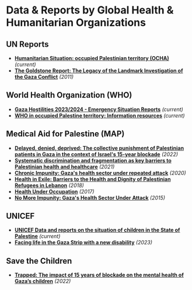 # Data & Reports by Global Health & Humanitarian Organizations


## UN Reports
- [**Humanitarian Situation: occupied Palestinian territory (OCHA)**](https://reliefweb.int/country/pse) _(current)_
- [**The Goldstone Report: The Legacy of the Landmark Investigation of the Gaza Conflict**](https://books.google.nl/books?id=OsM94e1GHxAC) _(2011)_

## World Health Organization (WHO)
- [**Gaza Hostilities 2023/2024 - Emergency Situation Reports**](https://www.emro.who.int/opt/information-resources/emergency-situation-reports.html) _(current)_
- [**WHO in occupied Palestine territory: Information resources**](https://www.emro.who.int/opt/information-resources/index.html) _(current)_

## Medical Aid for Palestine (MAP)
- [**Delayed, denied, deprived: The collective punishment of Palestinian patients in Gaza in the context of Israel's 15-year blockade**](https://www.map.org.uk/downloads/map-al-mezan-access-to-health-online.pdf) _(2022)_
- [**Systematic discrimination and fragmentation as key barriers to Palestinian health and healthcare**](https://www.map.org.uk/downloads/reports/map-health-inequalities-paper-final.pdf) _(2021)_
- [**Chronic Impunity: Gaza's health sector under repeated attack**](https://www.map.org.uk/downloads/chronic-impunity-gazas-health-sector-under-repeated-attack.pdf) _(2020)_
- [**Health in Exile: Barriers to the Health and Dignity of Palestinian Refugees in Lebanon**](https://www.map.org.uk/downloads/health-in-exile--barriers-to-the-health-and-dignity-of-palestinian-refugees-in-lebanon.pdf) _(2018)_
- [**Health Under Occupation**](https://www.map.org.uk/downloads/health-under-occupation---map-report-2017.pdf) _(2017)_
- [**No More Impunity: Gaza's Health Sector Under Attack**](https://www.map.org.uk/downloads/no-more-impunity--gazas-health-sector-under-attack.pdf) _(2015)_

## UNICEF
- [**UNICEF Data and reports on the situation of children in the State of Palestine**](https://www.unicef.org/sop/research-and-reports) _(current)_
- [**Facing life in the Gaza Strip with a new disability**](https://www.unicef.org/sop/stories/facing-life-gaza-strip-new-disability) _(2023)_

## Save the Children
- [**Trapped: The impact of 15 years of blockade on the mental health of Gaza’s children**](https://resourcecentre.savethechildren.net/document/trapped-the-impact-of-15-years-of-blockade-on-the-mental-health-of-gazas-children/) _(2022)_

